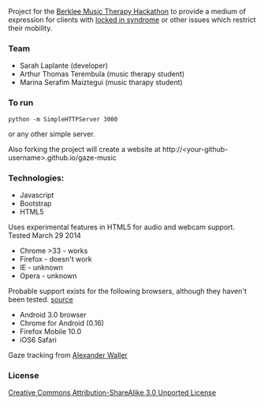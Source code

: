 Project for the [Berklee Music Therapy Hackathon](http://www.berklee.edu/mthack) to provide a medium of expression for clients with [locked in syndrome](http://en.wikipedia.org/wiki/Locked-in_syndrome) or other issues which restrict their mobility.

### Team

* Sarah Laplante (developer)
* Arthur Thomas Terembula (music therapy student)
* Marina Serafim Maiztegui (music tharapy student)

### To run

    python -m SimpleHTTPServer 3000

or any other simple server.

Also forking the project will create a website at http://\<your-github-username\>.github.io/gaze-music

### Technologies:

* Javascript
* Bootstrap
* HTML5

Uses experimental features in HTML5 for audio and webcam support. Tested March 29 2014

* Chrome >33 - works
* Firefox - doesn't work
* IE - unknown
* Opera - unknown

Probable support exists for the following browsers, although they haven't been tested. [source](http://www.html5rocks.com/en/tutorials/getusermedia/intro/#toc-history)

* Android 3.0 browser
* Chrome for Android (0.16)
* Firefox Mobile 10.0
* iOS6 Safari

Gaze tracking from [Alexander Waller](https://github.com/wallarelvo/camgaze.js)

### License

[Creative Commons Attribution-ShareAlike 3.0 Unported License](http://creativecommons.org/licenses/by-sa/3.0/deed.en_US)
